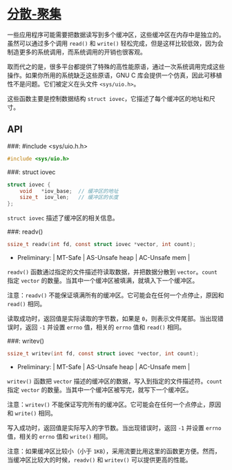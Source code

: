 # [分散-聚集](https://www.gnu.org/software/libc/manual/html_node/Scatter_002dGather.html#Scatter_002dGather)

一些应用程序可能需要把数据读写到多个缓冲区，这些缓冲区在内存中是独立的。虽然可以通过多个调用 `read()` 和 `write()` 轻松完成，但是这样比较低效，因为会制造更多的系统调用，而系统调用的开销也很客观。 

取而代之的是，很多平台都提供了特殊的高性能原语，通过一次系统调用完成这些操作。如果你所用的系统缺乏这些原语，GNU C 库会提供一个仿真，因此可移植性不是问题。它们被定义在头文件 `<sys/uio.h>`。

这些函数主要是控制数据结构 `struct iovec`，它描述了每个缓冲区的地址和尺寸。

## API

###: #include &lt;sys/uio.h.h&gt;

```c
#include <sys/uio.h>
```

###: struct iovec

```c
struct iovec {
    void   *iov_base;  // 缓冲区的地址 
    size_t  iov_len;   // 缓冲区的长度
};
```

`struct iovec` 描述了缓冲区的相关信息。

###: readv()

```c
ssize_t readv(int fd, const struct iovec *vector, int count);
```

* Preliminary: | MT-Safe | AS-Unsafe heap | AC-Unsafe mem |

`readv()` 函数通过指定的文件描述符读取数据，并把数据分散到 `vector`。`count` 指定 `vector` 的数量。当其中一个缓冲区被填满，就填入下一个缓冲区。

注意：`readv()` 不能保证填满所有的缓冲区。它可能会在任何一个点停止，原因和 `read()` 相同。

读取成功时，返回值是实际读取的字节数，如果是 `0`，则表示文件尾部。当出现错误时，返回 `-1` 并设置 `errno` 值，相关的 `errno` 值和 `read()` 相同。

###: writev()

```c
ssize_t writev(int fd, const struct iovec *vector, int count);
```

* Preliminary: | MT-Safe | AS-Unsafe heap | AC-Unsafe mem |

`writev()` 函数把 `vector` 描述的缓冲区的数据，写入到指定的文件描述符。`count` 指定 `vector` 的数量。当其中一个缓冲区被写完，就写下一个缓冲区。

注意：`writev()` 不能保证写完所有的缓冲区。它可能会在任何一个点停止，原因和 `write()` 相同。

写入成功时，返回值是实际写入的字节数。当出现错误时，返回 `-1` 并设置 `errno` 值，相关的 `errno` 值和 `write()` 相同。

注意：如果缓冲区比较小（小于 `1KB`），采用流要比用这里的函数更方便。然而，当缓冲区比较大的时候，`readv()` 和 `writev()` 可以提供更高的性能。